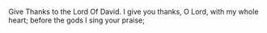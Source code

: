 Give Thanks to the Lord Of David. I give you thanks, O Lord, with my whole heart; before the gods I sing your praise;
